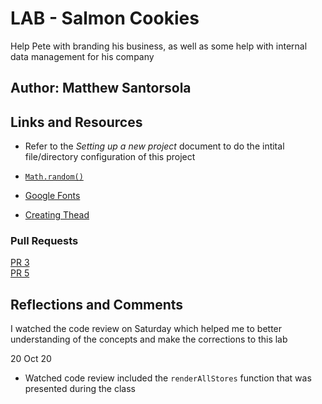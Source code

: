 
# LAB - Salmon Cookies

 Help Pete with branding his business, as well as some help with internal data management for his company

## Author: Matthew Santorsola

## Links and Resources

- Refer to the *Setting up a new project* document to do the intital file/directory configuration of this project

- [`Math.random()`](https://developer.mozilla.org/en-US/docs/Web/JavaScript/Reference/Global_Objects/Math/random)

- [Google Fonts](https://developers.google.com/fonts/docs/getting_started)
- [Creating Thead](https://www.valentinog.com/blog/html-table/)

### Pull Requests

[PR 3](https://github.com/santorsm/cookie-stand/pull/3)  
[PR 5](https://github.com/santorsm/cookie-stand/pull/5)

## Reflections and Comments

I watched the code review on Saturday which helped me to better understanding of the concepts and make the corrections to this lab

20 Oct 20

- Watched code review included the `renderAllStores` function that was presented during the class